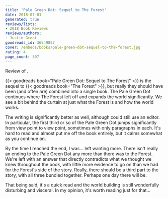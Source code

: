 ```yaml
---
title: 'Pale Green Dot: Sequel to The Forest'
date: 2018-07-01
generated: true
reviews/lists:
- 2018 Book Reviews
reviews/authors:
- Justin Groot
goodreads_id: 36549857
cover: /embeds/books/pale-green-dot-sequel-to-the-forest.jpg
rating: 4
page_count: 307
---
```

Review of .  

{{< goodreads book="Pale Green Dot: Sequel to The Forest" >}} is the sequel to {{< goodreads book="The Forest" >}}, but really they should have been (and often are) combined into a single book. The Pale Green Dot continues where The Forest left off and expands the world significantly. We see a bit behind the curtain at just what the Forest is and how the world works.  

<!--more-->

The writing is significantly better as well, although could still use an editor. In particular, the first third or so of the Pale Green Dot jumps significantly from view point to view point, sometimes with only paragraphs in each. It's hard to read and almost put me off the book entirely, but it calms somewhat as you continue on.  

By the time I reached the end, I was... left wanting more. There isn't really an ending to the Pale Green Dot any more than there was to the Forest. We're left with an answer that directly contradicts what we thought we knew throughout the book, with little more evidence to go on than we had for the Forest's side of the story. Really, there should be a third part to the story, with all three bundled together. Perhaps one day there will be.  

That being said, it's a quick read and the world building is still wonderfully disturbing and visceral. In my opinion, it's worth reading just for that...